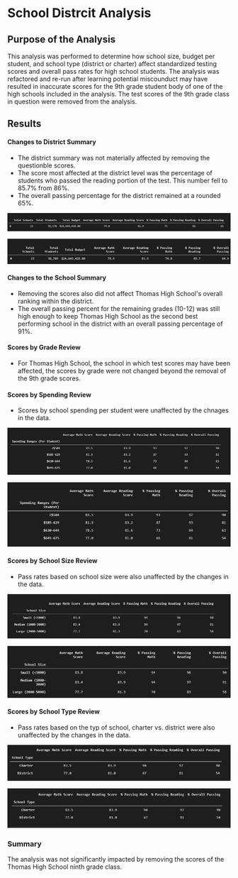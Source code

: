 # School Distrcit Analysis
## Purpose of the Analysis
This analysis was performed to determine how school size, budget per student, and school type (district or charter) affect standardized testing scores and overall pass rates for high school students. The analysis was refactored and re-run after learning potential miscounduct may have resulted in inaccurate scores for the 9th grade student body of one of the high schools included in the analysis. The test scores of the 9th grade class in question were removed from the analysis.

## Results
#### Changes to District Summary
- The district summary was not materially affected by removing the questionble scores. 
- The score most affected at the district level was the percentage of students who passed the reading portion of the test. This number fell to 85.7% from 86%. 
- The overall passing percentage for the district remained at a rounded 65%. 

!["Original District Analysis"](Resources/original_district_summary.png)

!["Updated District Analysis"](Resources/new_district_summary.png)

#### Changes to the School Summary
- Removing the scores also did not affect Thomas High School's overall ranking within the district. 
- The overall passing percent for the remaining grades (10-12) was still high enough to keep Thomas High School as the second best performing school in the district with an overall passing percentage of 91%.

#### Scores by Grade Review
- For Thomas High School, the school in which test scores may have been affected, the scores by grade were not changed beyond the removal of the 9th grade scores. 

#### Scores by Spending Review
- Scores by school spending per student were unaffected by the chnages in the data. 

!["Original Spending Summary"](Resources/original_spending_summary.png)

!["Updated Spending Summary"](Resources/new_spending_summary.png)

#### Scores by School Size Review
- Pass rates based on school size were also unaffected by the changes in the data.

!["Original School Size Summary"](Resources/original_size_summary.png)

!["Updated School Size Summary"](Resources/new_size_summary.png)

#### Scores by School Type Review
- Pass rates based on the typ of school, charter vs. district were also unaffected by the changes in the data. 

!["Original School Type Summary"](Resources/original_type_summary.png)

!["Updated School Type Summary"](Resources/new_type_summary.png)


### Summary
The analysis was not significantly impacted by removing the scores of the Thomas High School ninth grade class.